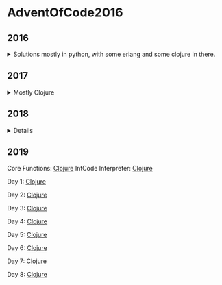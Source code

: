 # AdventOfCode2016

## 2016

<details>
	<summary>Solutions mostly in python, with some erlang and some clojure in there.</summary>
Day 1: [Python](2016/1/map.py)

Day 2: [Python](2016/2/code.py) [Erlang](2016/2/src/part2.erl) [Erlang - Fancy](2016/2/src/p2dirg.erl)

Day 3: [Python](2016/3/run.py) [Erlang](2016/3/src/day3.erl)

Day 4: [Python](2016/4/decode.py) [Erlang](2016/4/src/day4.erl)

Day 5: [Python](2016/5/run.py) [Python - Multiprocessor](2016/5/run2.py)

Day 6: [Python](2016/6/run.py)

Day 7: [Python](2016/7/run.py)

Day 8: [Python](2016/8/run.py)

Day 9: [Python - Part 1](2016/9/run.py) [Python - Part 2](2016/9/run2.py)

Day 10: [Python](2016/0/run.py)

Day 11: [Python](2016/11/run.py)

Day 12: [Python](2016/12/run.py) [Python - Optimized](2016/12/run2.py)

Day 13: [Python](2016/13/run.py)

Day 14: [Python](2016/14/run.py)

Day 15: [Clojure](2016/Clojure/src/day15.clj)

Day 16: [Clojure](2016/Clojure/src/day16.clj)

Day 17: [Clojure](2016/Clojure/src/day17.clj)

Day 18: [Clojure](2016/Clojure/src/day18.clj)

Day 19: [Clojure - Part 1 only](2016/Clojure/src/day19.clj)

Day 20: [Clojure](2016/Clojure/src/day20.clj)
</details>

## 2017

<details>
  <summary>Mostly Clojure</summary>

Day 1: [Python](2017/1/run.py) [Clojure](2017/aoc2017/src/aoc2017/1.clj)

Day 2: [Clojure](2017/aoc2017/src/aoc2017/2.clj)

Day 4: [Clojure](2017/aoc2017/src/aoc2017/4.clj)

Day 5: [Clojure](2017/aoc2017/src/aoc2017/5.clj)

Day 6: [Clojure](2017/aoc2017/src/aoc2017/6.clj)

Day 7: [Clojure](2017/aoc2017/src/aoc2017/7.clj)

Day 8: [Clojure](2017/aoc2017/src/aoc2017/8.clj)

Day 9: [Clojure](2017/aoc2017/src/aoc2017/9.clj)

Day 10: [Clojure](2017/aoc2017/src/aoc2017/10.clj)

Day 11: [Clojure](2017/aoc2017/src/aoc2017/11.clj)

</details>

## 2018

<details>

Day 1: [Clojure](2018/aoc2018/src/aoc2018/1.clj)

Day 2: [Clojure](2018/aoc2018/src/aoc2018/2.clj)

Day 3: [Clojure](2018/aoc2018/src/aoc2018/3.clj)

</details>

## 2019

Core Functions: [Clojure](2019/aoc2019/src/aoc2019/core.clj)
IntCode Interpreter: [Clojure](2019/aoc2019/src/aoc2019/machine.clj)

Day 1: [Clojure](2019/aoc2019/src/aoc2019/1.clj)

Day 2: [Clojure](2019/aoc2019/src/aoc2019/2.clj)

Day 3: [Clojure](2019/aoc2019/src/aoc2019/3.clj)

Day 4: [Clojure](2019/aoc2019/src/aoc2019/4.clj)

Day 5: [Clojure](2019/aoc2019/src/aoc2019/5.clj)

Day 6: [Clojure](2019/aoc2019/src/aoc2019/6.clj)

Day 7: [Clojure](2019/aoc2019/src/aoc2019/7.clj)

Day 8: [Clojure](2019/aoc2019/src/aoc2019/8.clj)
